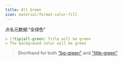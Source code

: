 ```yaml
---
title: All Green
icon: material/format-color-fill
---
```


点名元数据:“全绿色”

```md
> [!tip|all-green] Title will be green
> The background color will be green
```
> Shorthand for both ["bg-green"](。/bg-styling/page-7.md) and ["title-green"](。/title-styling/page-7.md)
